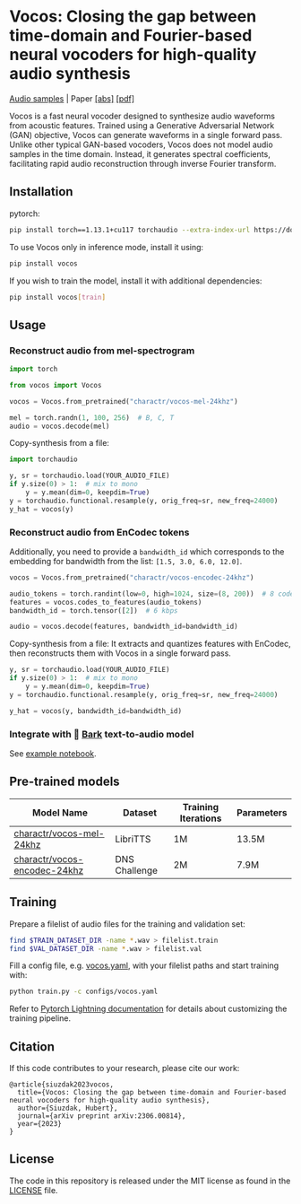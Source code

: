 # Vocos: Closing the gap between time-domain and Fourier-based neural vocoders for high-quality audio synthesis

[Audio samples](https://gemelo-ai.github.io/vocos/) |
Paper [[abs]](https://arxiv.org/abs/2306.00814) [[pdf]](https://arxiv.org/pdf/2306.00814.pdf)

Vocos is a fast neural vocoder designed to synthesize audio waveforms from acoustic features. Trained using a Generative
Adversarial Network (GAN) objective, Vocos can generate waveforms in a single forward pass. Unlike other typical
GAN-based vocoders, Vocos does not model audio samples in the time domain. Instead, it generates spectral
coefficients, facilitating rapid audio reconstruction through inverse Fourier transform.

## Installation

pytorch:

```bash
pip install torch==1.13.1+cu117 torchaudio --extra-index-url https://download.pytorch.org/whl/cu117
```

To use Vocos only in inference mode, install it using:

```bash
pip install vocos
```

If you wish to train the model, install it with additional dependencies:

```bash
pip install vocos[train]
```

## Usage

### Reconstruct audio from mel-spectrogram

```python
import torch

from vocos import Vocos

vocos = Vocos.from_pretrained("charactr/vocos-mel-24khz")

mel = torch.randn(1, 100, 256)  # B, C, T
audio = vocos.decode(mel)
```

Copy-synthesis from a file:

```python
import torchaudio

y, sr = torchaudio.load(YOUR_AUDIO_FILE)
if y.size(0) > 1:  # mix to mono
    y = y.mean(dim=0, keepdim=True)
y = torchaudio.functional.resample(y, orig_freq=sr, new_freq=24000)
y_hat = vocos(y)
```

### Reconstruct audio from EnCodec tokens

Additionally, you need to provide a `bandwidth_id` which corresponds to the embedding for bandwidth from the
list: `[1.5, 3.0, 6.0, 12.0]`.

```python
vocos = Vocos.from_pretrained("charactr/vocos-encodec-24khz")

audio_tokens = torch.randint(low=0, high=1024, size=(8, 200))  # 8 codeboooks, 200 frames
features = vocos.codes_to_features(audio_tokens)
bandwidth_id = torch.tensor([2])  # 6 kbps

audio = vocos.decode(features, bandwidth_id=bandwidth_id)
```

Copy-synthesis from a file: It extracts and quantizes features with EnCodec, then reconstructs them with Vocos in a
single forward pass.

```python
y, sr = torchaudio.load(YOUR_AUDIO_FILE)
if y.size(0) > 1:  # mix to mono
    y = y.mean(dim=0, keepdim=True)
y = torchaudio.functional.resample(y, orig_freq=sr, new_freq=24000)

y_hat = vocos(y, bandwidth_id=bandwidth_id)
```

### Integrate with 🐶 [Bark](https://github.com/suno-ai/bark) text-to-audio model

See [example notebook](notebooks%2FBark%2BVocos.ipynb).

## Pre-trained models

| Model Name                                                                          | Dataset       | Training Iterations | Parameters 
|-------------------------------------------------------------------------------------|---------------|-------------------|------------|
| [charactr/vocos-mel-24khz](https://huggingface.co/charactr/vocos-mel-24khz)         | LibriTTS      | 1M                | 13.5M
| [charactr/vocos-encodec-24khz](https://huggingface.co/charactr/vocos-encodec-24khz) | DNS Challenge | 2M                | 7.9M

## Training

Prepare a filelist of audio files for the training and validation set:

```bash
find $TRAIN_DATASET_DIR -name *.wav > filelist.train
find $VAL_DATASET_DIR -name *.wav > filelist.val
```

Fill a config file, e.g. [vocos.yaml](configs%2Fvocos.yaml), with your filelist paths and start training with:

```bash
python train.py -c configs/vocos.yaml
```

Refer to [Pytorch Lightning documentation](https://lightning.ai/docs/pytorch/stable/) for details about customizing the
training pipeline.

## Citation

If this code contributes to your research, please cite our work:

```
@article{siuzdak2023vocos,
  title={Vocos: Closing the gap between time-domain and Fourier-based neural vocoders for high-quality audio synthesis},
  author={Siuzdak, Hubert},
  journal={arXiv preprint arXiv:2306.00814},
  year={2023}
}
```

## License

The code in this repository is released under the MIT license as found in the
[LICENSE](LICENSE) file.
